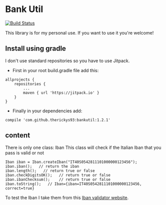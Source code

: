 # Bank Util

[![Build Status](https://travis-ci.org/therickys93/bankutil.svg?branch=master)](https://travis-ci.org/therickys93/bankutil)

This library is for my personal use. If you want to use it you're welcome!

## Install using gradle

I don't use standard repositories so you have to use Jitpack.

* First in your root build.gradle file add this:

```
allprojects {
	repositories {
		...
		maven { url 'https://jitpack.io' }
	}
}
```

* Finally in your dependencies add:

```
compile 'com.github.therickys93:bankutil:1.2.1'
```

## content

There is only one class: Iban
This class will check if the Italian Iban that you pass is valid or not

```
Iban iban = Iban.createIban("IT40S0542811101000000123456");
iban.iban();   // return the iban
iban.length();   // return true or false
iban.checkDigitsOK();   // return true or false
iban.ibanChecksum();    // return true or false
iban.toString();   // Iban={iban=IT40S0542811101000000123456, correct=true}
```

To test the Iban I take them from this [Iban validator website](https://it.iban.com/). 

